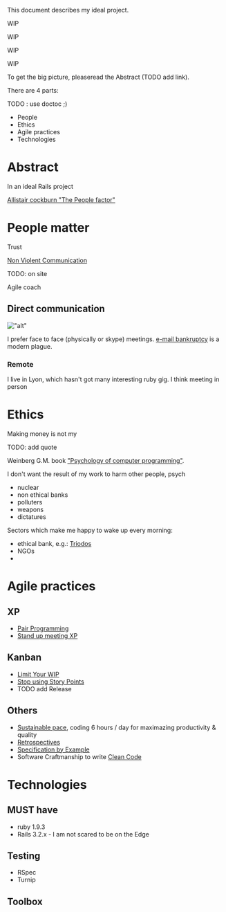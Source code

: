 This document describes my ideal project.

WIP

WIP

WIP

WIP

To get the big picture, pleaseread the Abstract (TODO add link).

There are 4 parts:

TODO : use doctoc ;)

- People
- Ethics
- Agile practices
- Technologies

# Abstract

In an ideal Rails project

[Allistair cockburn "The People factor"](http://alistair.cockburn.us/Agile%2Bdevelopment%253A%2Bthe%2Bpeople%2Bfactor)

# People matter

Trust

[Non Violent Communication]( http://www.wikihow.com/Practice-Nonviolent-Communication )

TODO: on site

Agile coach

## Direct communication

!["alt"](http://www.qualitystreet.fr/wp-content/uploads/2009/12/communicationmodes-ambler1.png)

I prefer face to face (physically or skype) meetings. [e-mail bankruptcy](http://en.wikipedia.org/wiki/Email_bankruptcy) is a modern plague.

### Remote
I live in Lyon, which hasn't got many interesting ruby gig. I think meeting in person 

# Ethics

Making money is not my 

TODO: add quote

Weinberg G.M. book ["Psychology of computer programming"](http://www.amazon.com/The-Psychology-Computer-Programming-Anniversary/dp/0932633420).

I don't want the result of my work to harm other people, psych

- nuclear
- non ethical banks
- polluters
- weapons
- dictatures

Sectors which make me happy to wake up every morning:
- ethical bank, e.g.: [Triodos](http://www.triodos.com/)
- NGOs
-

# Agile practices

## XP

- [Pair Programming](http://en.wikipedia.org/wiki/Pair_programming)
- [Stand up meeting XP](http://www.extremeprogramming.org/rules/standupmeeting.html)

## Kanban

- [Limit Your WIP](http://www.kanbanway.com/importance-of-kanban-work-in-progress-wip-limits)
- [Stop using Story Points](http://www.industriallogic.com/blog/stop-using-story-points/)
- TODO add Release

## Others

- [Sustainable pace](http://sustainablepace.net/what-is-sustainable-pace), coding 6 hours / day for maximazing productivity & quality
- [Retrospectives](http://retrospectivewiki.org/)
- [Specification by Example](http://specificationbyexample.com/)
- Software Craftmanship to write [Clean Code](http://www.amazon.com/Clean-Code-Handbook-Software-Craftsmanship/dp/0132350882)

# Technologies

## MUST have

- ruby 1.9.3
- Rails 3.2.x - I am not scared to be on the Edge

## Testing

- RSpec
- Turnip

## Toolbox
